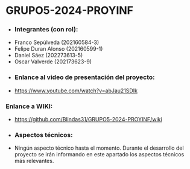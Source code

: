 # GRUPO5-2024-PROYINF
* ### Integrantes (con rol):
- Franco Sepúlveda  (202160584-3)
- Felipe Duran Alonso  (202160599-1)
- Daniel Sáez  (202273613-5)
- Oscar Valverde  (202173623-9)
*  ### Enlance al video de presentación del proyecto:
*  https://www.youtube.com/watch?v=abJau21SDIk
  ### Enlance a WIKI:
* https://github.com/Blindas31/GRUPO5-2024-PROYINF/wiki
* ### Aspectos técnicos:
* Ningún aspecto técnico hasta el momento. Durante el desarrollo del proyecto se irán informando en este apartado los aspectos técnicos más relevantes.
